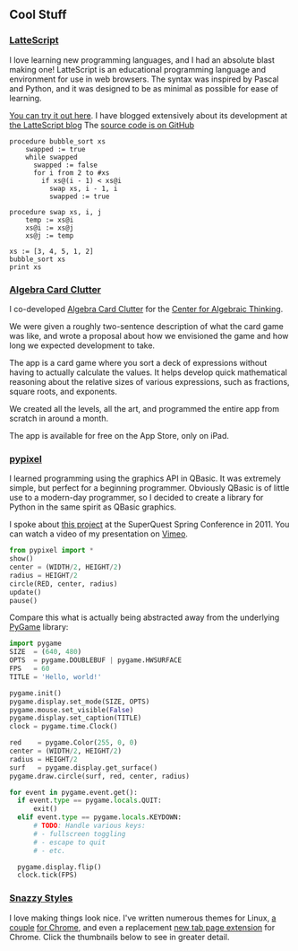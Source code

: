## Cool Stuff

### [LatteScript][ls]

I love learning new programming languages, and I had an absolute blast
making one!  LatteScript is an educational programming language and
environment for use in web browsers. The syntax was inspired by Pascal
and Python, and it was designed to be as minimal as possible for ease
of learning.

[You can try it out here][ls].
I have blogged extensively about its development at
[the LatteScript blog][lsBlog] The [source code is on GitHub][lsGit]

```
procedure bubble_sort xs
    swapped := true
    while swapped
      swapped := false
      for i from 2 to #xs
        if xs@(i - 1) < xs@i
          swap xs, i - 1, i
          swapped := true

procedure swap xs, i, j
    temp := xs@i
    xs@i := xs@j
    xs@j := temp

xs := [3, 4, 5, 1, 2]
bubble_sort xs
print xs
```

### [Algebra Card Clutter][acc]
I co-developed [Algebra Card Clutter][acc]
for the [Center for Algebraic Thinking][cat].

We were given a roughly two-sentence description of what the card game
was like, and wrote a proposal about how we envisioned the game and how
long we expected development to take.

The app is a card game where you sort a deck of expressions without
having to actually calculate the values. It helps develop quick
mathematical reasoning about the relative sizes of various expressions,
such as fractions, square roots, and exponents.

We created all the levels, all the art, and programmed the entire app
from scratch in around a month.

The app is available for free on the App Store, only on iPad.

<!-- [![Algebra Card Clutter title screen][accTitle]][acc]-->

### [pypixel][pypixel]

I learned programming using the graphics API in QBasic. It was
extremely simple, but perfect for a beginning programmer. Obviously
QBasic is of little use to a modern-day programmer, so I decided to
create a library for Python in the same spirit as QBasic graphics.

I spoke about [this project][pypixel] at the SuperQuest Spring Conference in 2011.
You can watch a video of my presentation on [Vimeo][pypixelVimeo].

```python
from pypixel import *
show()
center = (WIDTH/2, HEIGHT/2)
radius = HEIGHT/2
circle(RED, center, radius)
update()
pause()
```

Compare this what is actually being abstracted away from the underlying
[PyGame][pygame] library:

```python
import pygame
SIZE  = (640, 480)
OPTS  = pygame.DOUBLEBUF | pygame.HWSURFACE
FPS   = 60
TITLE = 'Hello, world!'

pygame.init()
pygame.display.set_mode(SIZE, OPTS)
pygame.mouse.set_visible(False)
pygame.display.set_caption(TITLE)
clock = pygame.time.Clock()

red    = pygame.Color(255, 0, 0)
center = (WIDTH/2, HEIGHT/2)
radius = HEIGHT/2
surf   = pygame.display.get_surface()
pygame.draw.circle(surf, red, center, radius)

for event in pygame.event.get():
  if event.type == pygame.locals.QUIT:
      exit()
  elif event.type == pygame.locals.KEYDOWN:
      # TODO: Handle various keys:
      # - fullscreen toggling
      # - escape to quit
      # - etc.

  pygame.display.flip()
  clock.tick(FPS)
```

### [Snazzy Styles][yantp]

I love making things look nice. I've written numerous themes for Linux,
[a couple][chromeStore1] [for Chrome][chromeStore2], and even a replacement
[new tab page extension][yantp] for Chrome. Click the thumbnails below to see
in greater detail.

<!-- [![Royal Robo theme][royalRobo]][royalRobo]-->

<!-- Royal Robo above, and Eminence below, are the two favorite Linux (GTK, etc.) themes I've made.-->

<!-- [![Eminence theme][eminence]][eminence]-->

[email]: mailto:mock.brian@gmail.com

[ls]: http://lattescript.mockbrian.com
[lsBlog]: http://lattescript.blogspot.com/
[lsGit]: https://github.com/saikobee/lattescript/

[acc]: https://itunes.apple.com/us/app/algebra-card-clutter/id549330499
[accTitle]: img/algebra-card-clutter.png
[cat]: http://www.algebraicthinking.org/

[pypixel]: https://github.com/saikobee/pypixel
[pypixelVimeo]: http://vimeo.com/20999218
[pygame]: http://www.pygame.org/news.html

[chromeStore1]: https://chrome.google.com/webstore/detail/eminence-dark/jjffinnkoeoaipfjhepbkocamgjhcpop
[chromeStore2]: https://chrome.google.com/webstore/detail/eminence/bgblnalefabkfhneldemmeindkonhcna
[royalRobo]: img/theme-robo.png
[eminence]: img/theme-eminence.jpg
[yantp]: https://chrome.google.com/webstore/detail/yet-another-new-tab-page/imfkhhcponjpjhfpaccepedaabjclbjj?hl=en

